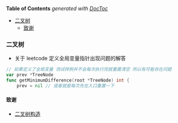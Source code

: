 <!-- START doctoc generated TOC please keep comment here to allow auto update -->
<!-- DON'T EDIT THIS SECTION, INSTEAD RE-RUN doctoc TO UPDATE -->
**Table of Contents**  *generated with [DocToc](https://github.com/thlorenz/doctoc)*

- [二叉树](#%E4%BA%8C%E5%8F%89%E6%A0%91)
  - [致谢](#%E8%87%B4%E8%B0%A2)

<!-- END doctoc generated TOC please keep comment here to allow auto update -->

### 二叉树

- 关于 leetcode 定义全局变量指针出现问题的解答

```go
// 如果定义了全局变量 测试样例并不会每次执行完就重置清空 所以有可能存在问题
var prev *TreeNode
func getMinimumDifference(root *TreeNode) int {
    prev = nil // 或者就是每次先在入口重置一下
```

#### 致谢

- [二叉树构造](https://blog.csdn.net/USTCsunyue/article/details/106148317)